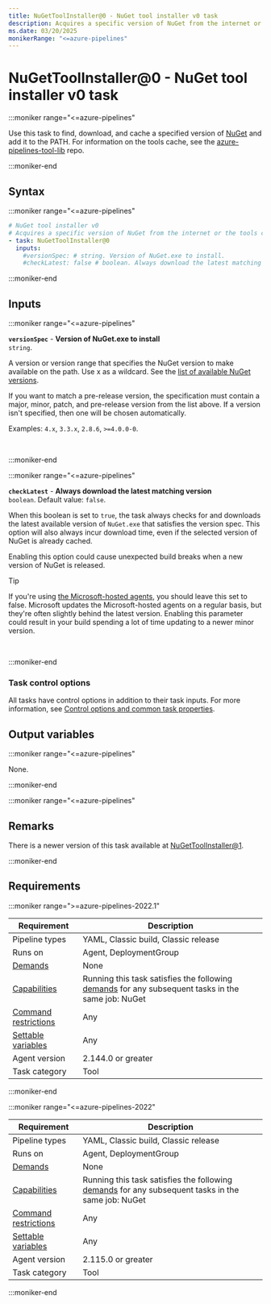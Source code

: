 ```yaml
---
title: NuGetToolInstaller@0 - NuGet tool installer v0 task
description: Acquires a specific version of NuGet from the internet or the tools cache and adds it to the PATH. Use this task to change the version of NuGet used in the NuGet tasks (task version 0).
ms.date: 03/20/2025
monikerRange: "<=azure-pipelines"
---
```


# NuGetToolInstaller@0 - NuGet tool installer v0 task

<!-- :::description::: -->
:::moniker range="<=azure-pipelines"

<!-- :::editable-content name="description"::: -->
Use this task to find, download, and cache a specified version of [NuGet](https://nuget.org/) and add it to the PATH. For information on the tools cache, see the [azure-pipelines-tool-lib](https://github.com/microsoft/azure-pipelines-tool-lib/blob/master/docs/overview.md#tool-cache) repo.
<!-- :::editable-content-end::: -->

:::moniker-end
<!-- :::description-end::: -->

<!-- :::syntax::: -->
## Syntax

:::moniker range="<=azure-pipelines"

```yaml
# NuGet tool installer v0
# Acquires a specific version of NuGet from the internet or the tools cache and adds it to the PATH. Use this task to change the version of NuGet used in the NuGet tasks.
- task: NuGetToolInstaller@0
  inputs:
    #versionSpec: # string. Version of NuGet.exe to install. 
    #checkLatest: false # boolean. Always download the latest matching version. Default: false.
```

:::moniker-end

<!-- :::syntax-end::: -->

<!-- :::inputs::: -->
## Inputs

<!-- :::item name="versionSpec"::: -->
:::moniker range="<=azure-pipelines"

**`versionSpec`** - **Version of NuGet.exe to install**<br>
`string`.<br>
<!-- :::editable-content name="helpMarkDown"::: -->
A version or version range that specifies the NuGet version to make available on the path. Use x as a wildcard. See the [list of available NuGet versions](https://dist.nuget.org/tools.json).

If you want to match a pre-release version, the specification must contain a major, minor, patch, and pre-release version from the list above. If a version isn't specified, then one will be chosen automatically.

Examples: `4.x`, `3.3.x`, `2.8.6`, `>=4.0.0-0`.
<!-- :::editable-content-end::: -->
<br>

:::moniker-end
<!-- :::item-end::: -->
<!-- :::item name="checkLatest"::: -->
:::moniker range="<=azure-pipelines"

**`checkLatest`** - **Always download the latest matching version**<br>
`boolean`. Default value: `false`.<br>
<!-- :::editable-content name="helpMarkDown"::: -->
When this boolean is set to `true`, the task always checks for and downloads the latest available version of `NuGet.exe` that satisfies the version spec. This option will also always incur download time, even if the selected version of NuGet is already cached.

Enabling this option could cause unexpected build breaks when a new version of NuGet is released.

> [!TIP]
> If you're using [the Microsoft-hosted agents](/azure/devops/pipelines/agents/hosted), you should leave this set to false. Microsoft updates the Microsoft-hosted agents on a regular basis, but they're often slightly behind the latest version. Enabling this parameter could result in your build spending a lot of time updating to a newer minor version.
<!-- :::editable-content-end::: -->
<br>

:::moniker-end
<!-- :::item-end::: -->

### Task control options

All tasks have control options in addition to their task inputs. For more information, see [Control options and common task properties](/azure/devops/pipelines/yaml-schema/steps-task#common-task-properties).
<!-- :::inputs-end::: -->

<!-- :::outputVariables::: -->
## Output variables

:::moniker range="<=azure-pipelines"

None.

:::moniker-end
<!-- :::outputVariables-end::: -->

<!-- :::remarks::: -->
<!-- :::editable-content name="remarks"::: -->
:::moniker range="<=azure-pipelines"

## Remarks

There is a newer version of this task available at [NuGetToolInstaller@1](./nuget-tool-installer-v1.md).

:::moniker-end
<!-- :::editable-content-end::: -->
<!-- :::remarks-end::: -->

<!-- :::examples::: -->
<!-- :::editable-content name="examples"::: -->
<!-- :::editable-content-end::: -->
<!-- :::examples-end::: -->

<!-- :::properties::: -->
## Requirements

:::moniker range=">=azure-pipelines-2022.1"

| Requirement | Description |
|-------------|-------------|
| Pipeline types | YAML, Classic build, Classic release |
| Runs on | Agent, DeploymentGroup |
| [Demands](/azure/devops/pipelines/process/demands) | None |
| [Capabilities](/azure/devops/pipelines/agents/agents#capabilities) | Running this task satisfies the following [demands](/azure/devops/pipelines/process/demands) for any subsequent tasks in the same job: NuGet |
| [Command restrictions](/azure/devops/pipelines/security/templates#agent-logging-command-restrictions) | Any |
| [Settable variables](/azure/devops/pipelines/security/templates#agent-logging-command-restrictions) | Any |
| Agent version |  2.144.0 or greater |
| Task category | Tool |

:::moniker-end

:::moniker range="<=azure-pipelines-2022"

| Requirement | Description |
|-------------|-------------|
| Pipeline types | YAML, Classic build, Classic release |
| Runs on | Agent, DeploymentGroup |
| [Demands](/azure/devops/pipelines/process/demands) | None |
| [Capabilities](/azure/devops/pipelines/agents/agents#capabilities) | Running this task satisfies the following [demands](/azure/devops/pipelines/process/demands) for any subsequent tasks in the same job: NuGet |
| [Command restrictions](/azure/devops/pipelines/security/templates#agent-logging-command-restrictions) | Any |
| [Settable variables](/azure/devops/pipelines/security/templates#agent-logging-command-restrictions) | Any |
| Agent version |  2.115.0 or greater |
| Task category | Tool |

:::moniker-end
<!-- :::properties-end::: -->

<!-- :::see-also::: -->
<!-- :::editable-content name="seeAlso"::: -->
<!-- :::editable-content-end::: -->
<!-- :::see-also-end::: -->